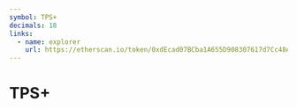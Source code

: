 ```yaml
---
symbol: TPS+
decimals: 18
links:
  - name: explorer
    url: https://etherscan.io/token/0xdEcad07BCba1A655D908307617d7Cc48e6228B99
---
```


# TPS+
